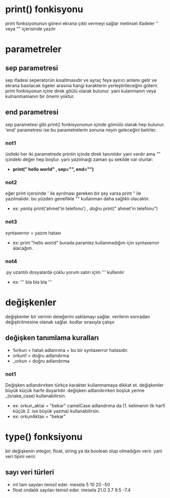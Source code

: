 # print() fonkisyonu
print fonksiyonunun görevi ekrana çıktı vermeyi sağlar
metinsel ifadeler '' veya "" içerisinde yazılır
# parametreler
## sep parametresi
sep ifadesi seperatorün kısaltmasıdır ve ayraç feya ayırıcı anlamı gelir ve ekrana basılacak ögeler arasına hangi karakterin yerleştirileceğini göterir. print fonkisyonun içine direk göülü olarak bulunur. yani kulanmanın veya kulnanmamanın bir önemi yoktur.
## end parametresi
sep parametesi gibi print() fonkisyonunun içinde gömülü olarak hep bulunur. 'end' parametresi ise bu parametrelerin sonuna neyin geleceğini belirler.

### not1
üstteki her iki parametrede printin içinde direk tanımldıır yani vardır ama "" içindeki değer hep boştur. yani yazılmaığı zaman şu sekilde var olurlar:
- **print(" hello world" , sep="", end="")**
### not2
eğer print içersinde ' ile ayrılması gereken bir şey varsa print " ile yazılmalıdır. bu yüzden genellikle "" kullanman daha sağlıklı olacaktır.
- ex: *yanlış* print('ahmet'in telefonu') , *doğru* print(" ahmet'in telefonu")
### not3
syntaxerror = yazım hatası
- ex: print "hello world" burada parantez kullanmadığım için syntaxerror alacağım.
### not4
.py uzantılı dosyalarda çoklu yorum satırı içim ''' kullanılır
- ex: ''' bla bla bla  ''' 

# değişkenler
değişkenler bir verinin deieğerini saklamayı sağlar.
verilerin sonradan değiştirilmesine olanak sağlar. 
kodlar sırasıyla çalışır.

## değişken tanımlama kuralları
- 1orkun = hatalı adlanrıma + bu bir syntaxerror hatasıdır.
- orkun1 = doğru adlandırma
- _orkun = doğru adlandırma

### not1 
Değişken adlandırırken türkçe karakter kullanmamaya dikkat et.
değişkenler büyük küçük harfe duyarlıdır.
değişken adlandırırken boşluk yerine _(snake_case) kullanabilirsin.
- ex: orkun_aktai = "bekar"
camelCase adlandrıma da (1. kelimenin ilk harfi küçük 2. ise büyük yazma) kullanabilirsin.
- ex: orkunAktas = "bekar"

# type() fonksiyonu
bir değişkenin integor, float, string ya da boolean olup olmadığını verir. yani veri tipini verir.

## sayı veri türleri
- int 
tam sayıları temsil eder.
mesela 5 10 20 -50
- float
ondalık sayıları temsil eder.
mesela 21.0 3.7 9.5 -7.4